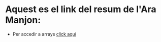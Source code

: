 # Aquest es el link del resum de l'Ara Manjon:

* Per accedir a arrays [click aquí](https://github.com/AraManjon/fdlp/blob/master/metodes-array/metodes-array.md)